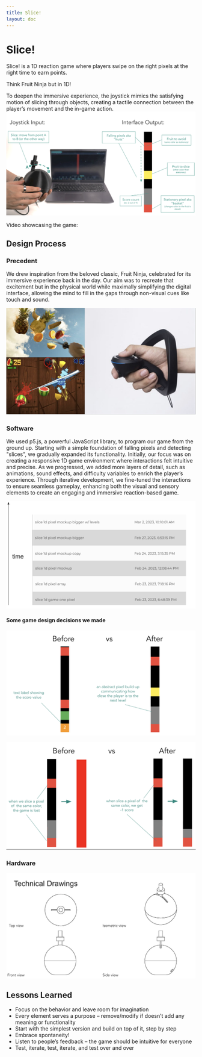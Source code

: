 ```yaml
---
title: Slice!
layout: doc
---
```

# Slice!

Slice! is a 1D reaction game where players swipe on the right pixels at the right time to earn points. 

Think Fruit Ninja but in 1D!

To deepen the immersive experience, the joystick mimics the satisfying motion of slicing through objects, creating a tactile connection between the player’s movement and the in-game action.
![slice output and input](./images/slice/slice.png)


Video showcasing the game: 


## Design Process

### Precedent
We drew inspiration from the beloved classic, Fruit Ninja, celebrated for its immersive experience back in the day. Our aim was to recreate that excitement but in the physical world while maximally simplifying the digital interface, allowing the mind to fill in the gaps through non-visual cues like touch and sound.

![fruit ninja](./images/slice/precedent.png)

### Software

We used p5.js, a powerful JavaScript library, to program our game from the ground up. Starting with a simple foundation of falling pixels and detecting "slices", we gradually expanded its functionality. Initially, our focus was on creating a responsive 1D game environment where interactions felt intuitive and precise. As we progressed, we added more layers of detail, such as animations, sound effects, and difficulty variables to enrich the player’s experience. Through iterative development, we fine-tuned the interactions to ensure seamless gameplay, enhancing both the visual and sensory elements to create an engaging and immersive reaction-based game.

![code](./images/slice/code_commits.png)

#### Some game design decisions we made
![iteration 1](./images/slice/code_iteration1.png)

![iteration 2](./images/slice/code_iteration2.png)

### Hardware
![technical drawings](./images/slice/tech_drawing.png)

## Lessons Learned
- Focus on the behavior and leave room for imagination
- Every element serves a purpose – remove/modify if doesn’t add any meaning or functionality
- Start with the simplest version and build on top of it, step by step
- Embrace spontaneity!
- Listen to people’s feedback – the game should be intuitive for everyone
- Test, iterate, test, iterate, and test over and over
